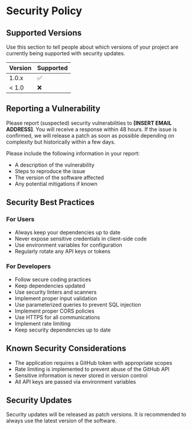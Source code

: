 # Security Policy

## Supported Versions

Use this section to tell people about which versions of your project are
currently being supported with security updates.

| Version | Supported          |
| ------- | ------------------ |
| 1.0.x   | :white_check_mark: |
| < 1.0   | :x:                |

## Reporting a Vulnerability

Please report (suspected) security vulnerabilities to **[INSERT EMAIL ADDRESS]**. You will receive a response within 48 hours. If the issue is confirmed, we will release a patch as soon as possible depending on complexity but historically within a few days.

Please include the following information in your report:
- A description of the vulnerability
- Steps to reproduce the issue
- The version of the software affected
- Any potential mitigations if known

## Security Best Practices

### For Users
- Always keep your dependencies up to date
- Never expose sensitive credentials in client-side code
- Use environment variables for configuration
- Regularly rotate any API keys or tokens

### For Developers
- Follow secure coding practices
- Keep dependencies updated
- Use security linters and scanners
- Implement proper input validation
- Use parameterized queries to prevent SQL injection
- Implement proper CORS policies
- Use HTTPS for all communications
- Implement rate limiting
- Keep security dependencies up to date

## Known Security Considerations

- The application requires a GitHub token with appropriate scopes
- Rate limiting is implemented to prevent abuse of the GitHub API
- Sensitive information is never stored in version control
- All API keys are passed via environment variables

## Security Updates

Security updates will be released as patch versions. It is recommended to always use the latest version of the software.
